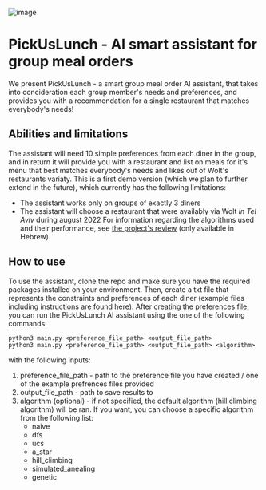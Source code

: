 ![image](https://user-images.githubusercontent.com/36603609/187044513-49cbe2fe-aaeb-4bd2-aafc-7fa452b285ed.png)
# PickUsLunch - AI smart assistant for group meal orders
We present PickUsLunch - a smart group meal order AI assistant, that takes into concideration each group member's needs and preferences, and provides you with a recommendation for a single restaurant that matches everybody's needs!
## Abilities and limitations
The assistant will need 10 simple preferences from each diner in the group, and in return it will provide you with a restaurant and list on meals for it's menu that best matches everybody's needs and likes ouf of Wolt's restaurants variaty. 
This is a first demo version (which we plan to further extend in the future), which currently has the following limitations:
* The assistant works only on groups of exactly 3 diners
* The assistant will choose a restaurant that were availably via Wolt _in Tel Aviv_ during august 2022
For information regarding the algorithms used and their performance, see [the project's review](https://github.com/NitzanBarzilay/PickUsLunch/blob/main/PickUsLunch%20-%20Project%20review%20(Hebrew).pdf) (only available in Hebrew). 

## How to use
To use the assistant, clone the repo and make sure you have the required packages installed on your environment. 
Then, create a txt file that represents the constraints and preferences of each diner (example files including instructions are found [here](https://github.com/NitzanBarzilay/PickUsLunch/tree/main/example_preferences)). After creating the preferences file, you can run the PickUsLunch AI assistant using the one of the following commands:
```
python3 main.py <preference_file_path> <output_file_path>
python3 main.py <preference_file_path> <output_file_path> <algorithm>
```
with the following inputs:
1. preference_file_path - path to the preference file you have created / one of the example prefrences files provided
2. output_file_path - path to save results to
3. algorithm (optional) - if not specified, the default algorithm (hill climbing algorithm) will be ran. If you want, you can choose a specific algorithm from the following list:
   - naive
   - dfs
   - ucs
   - a_star
   - hill_climbing
   - simulated_anealing
   - genetic
